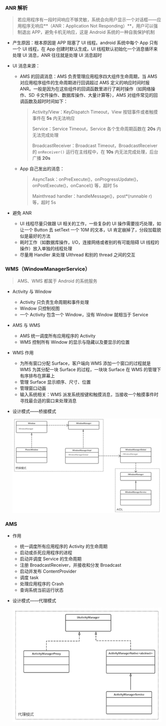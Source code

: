 ### ANR 解析

> 若应用程序有一段时间响应不够灵敏，系统会向用户显示一个对话框——应用程序无响应**（ANR：Application Not Responding）**，用户可以强制退出 APP，避免卡机无响应，这是 Android 系统的一种自我保护机制

- 产生原因：根本原因是 APP 阻塞了 UI 线程。android 系统中每个 App 只有一个 UI 线程，在 App 创建时默认生成，UI 线程默认初始化一个消息循环来处理 UI 消息，ANR 往往就是处理 UI 消息超时

- UI 消息来源：

  - AMS 的回调消息：AMS 负责管理应用程序四大组件生命周期，当 AMS 对应用程序组件的生命周期进行回调超过 AMS 定义的响应时间时报 ANR。一般是因为在这些组件的回调函数里进行了耗时操作（如网络操作、SD 卡文件操作、数据库操作、大量计算等），AMS 对组件常见的回调函数及超时时间如下：

    > Activity/View：KeyDispatch Timeout，View 按钮事件或者触摸事件在 **5s** 内无法响应
    >
    > Service：Service Timeout，Service 各个生命周期函数在 **20s** 内无法完成处理
    >
    > BroadcastReceiver：Broadcast Timeout，BroadcastReceiver 的 `onReceiver()` 运行在主线程中，在 **10s** 内无法完成处理，后台广播 **20s** 

  - App 自己发出的消息：

    > AsyncTask：onPreExecute()，onProgressUpdate()，onPostExecute()，onCancel() 等，超时 5s
    >
    > Mainthread handler：handleMessage()，post*(runnable r) 等，超时 5s

- 避免 ANR
  - UI 线程尽量只做跟 UI 相关的工作，一些复杂的 UI 操作需要技巧处理，如让一个 Button 去 setText 一个 10M 的文本，UI 肯定崩掉了，分段加载貌似是最好的方法
  -  耗时工作（如数据库操作，I/O，连接网络或者别的有可能阻碍 UI 线程的操作）放入单独的线程处理
  -  尽量用 Handler 来处理 UIthread 和别的 thread 之间的交互

### WMS（WindowManagerService）

> AMS、WMS 都属于 Android 的系统服务

- Activity 与 Window

  - Activity 只负责生命周期和事件处理
  - Window 只控制视图
  - 一个 Activity 包含一个 Window，没有 Window 就相当于 Service

- AMS 与 WMS

  - AMS 统一调度所有应用程序的 Activity
  - WMS 控制所有 Window 的显示与隐藏以及要显示的位置

- WMS 作用

  - 为所有窗口分配 Surface，客户端向 WMS 添加一个窗口的过程就是 WMS 为其分配一块 Surface 的过程，一块块 Surface 在 WMS 的管理下有序排布在屏幕上
  - 管理 Surface 显示顺序、尺寸、位置
  - 管理窗口动画
  - 输入系统相关：WMS 派发系统按键和触摸消息，当接收一个触摸事件时寻找最合适的窗口来处理消息

- 设计模式——桥接模式

  ![WMS模式](Image.assets\WMS模式.png)

### AMS

- 作用

  - 统一调度所有应用程序的 Activity 的生命周期
  - 启动或杀死应用程序的进程
  - 启动并调度 Service 的生命周期
  - 注册 BroadcastReceiver，并接收和分发 Broadcast
  - 启动并发布 ContentProvider
  - 调度 task
  - 处理应用程序的 Crash
  - 查询系统当前运行状态

- 设计模式——代理模式

  ![AMS模式](Image.assets\AMS模式.png)